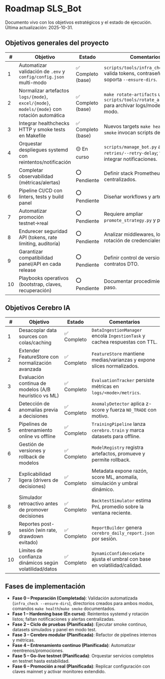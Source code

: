 # Roadmap SLS_Bot

Documento vivo con los objetivos estratégicos y el estado de ejecución. Última actualización: 2025-10-31.

## Objetivos generales del proyecto

| # | Objetivo | Estado | Comentarios |
|---|----------|--------|-------------|
| 1 | Automatizar validación de `.env` y `config/config.json` multi-modo | ✅ Completo (base) | `scripts/tools/infra_check.py` valida tokens, contraseñas y soporta `--ensure-dirs`. |
| 2 | Normalizar artefactos `logs/{mode}`, `excel/{mode}`, `models/{mode}` con rotación automática | ✅ Completo (base) | `make rotate-artifacts` usa `scripts/tools/rotate_artifacts.py` para archivar logs/modelos por modo. |
| 3 | Integrar healthchecks HTTP y smoke tests en Makefile | ✅ Completo (base) | Nuevos targets `make health` y `make smoke` invocan scripts dedicados. |
| 4 | Orquestar despliegues systemd con reintentos/notificación | 🟡 En curso | `scripts/manage_bot.py` añade `--retries/--retry-delay`; falta integrar notificaciones. |
| 5 | Completar observabilidad (métricas/alertas) | ⭕ Pendiente | Definir stack Prometheus o logs centralizados. |
| 6 | Pipeline CI/CD con linters, tests y build panel | ⭕ Pendiente | Diseñar workflows y artefactos. |
| 7 | Automatizar promoción testnet→real | ⭕ Pendiente | Requiere ampliar `promote_strategy.py` y playbooks. |
| 8 | Endurecer seguridad API (tokens, rate limiting, auditoría) | ⭕ Pendiente | Analizar middlewares, logs y rotación de credenciales. |
| 9 | Garantizar compatibilidad panel/API en cada release | ⭕ Pendiente | Definir control de versiones y contratos DTO. |
| 10 | Playbooks operativos (bootstrap, claves, recuperación) | ⭕ Pendiente | Documentar procedimientos paso a paso. |

## Objetivos Cerebro IA

| # | Objetivo | Estado | Comentarios |
|---|----------|--------|-------------|
| 1 | Desacoplar data sources con colas/caching | ✅ Completo | `DataIngestionManager` encola `IngestionTask` y cachea respuestas con TTL. |
| 2 | Extender FeatureStore con normalización avanzada | ✅ Completo | `FeatureStore` mantiene medias/varianzas y expone slices normalizados. |
| 3 | Evaluación continua de modelos (A/B heurístico vs ML) | ✅ Completo | `EvaluationTracker` persiste métricas en `logs/<mode>/metrics`. |
| 4 | Detección de anomalías previa a decisiones | ✅ Completo | `AnomalyDetector` aplica z-score y fuerza `NO_TRADE` con motivo. |
| 5 | Pipelines de entrenamiento online vs offline | ✅ Completo | `TrainingPipeline` lanza `cerebro.train` y marca datasets para offline. |
| 6 | Gestión de versiones y rollback de modelos | ✅ Completo | `ModelRegistry` registra artefactos, promueve y permite rollback. |
| 7 | Explicabilidad ligera (drivers de decisiones) | ✅ Completo | Metadata expone razón, score ML, anomalía, simulación y umbral dinámico. |
| 8 | Simulador retroactivo antes de promover decisiones | ✅ Completo | `BacktestSimulator` estima PnL promedio sobre la ventana reciente. |
| 9 | Reportes post-sesión (win rate, drawdown evitado) | ✅ Completo | `ReportBuilder` genera `cerebro_daily_report.json` por sesión. |
| 10 | Límites de confianza dinámicos según volatilidad/datos | ✅ Completo | `DynamicConfidenceGate` ajusta el umbral con base en volatilidad/calidad. |

## Fases de implementación

- **Fase 0 – Preparación (Completada)**: Validación automatizada (`infra_check --ensure-dirs`), directorios creados para ambos modos, comandos `make health`/`make smoke` documentados.
- **Fase 1 – Hardening base (En curso)**: Reintentos systemd y rotación listos; faltan notificaciones y alertas centralizadas.
- **Fase 2 – Ciclo de pruebas (Planificada)**: Ejecutar smoke continuo, datasets simulados y panel en modo test.
- **Fase 3 – Cerebro modular (Planificada)**: Refactor de pipelines internos y métricas.
- **Fase 4 – Entrenamiento continuo (Planificada)**: Automatizar reentrenos/promociones.
- **Fase 5 – Go-live testnet (Planificada)**: Orquestar servicios completos en testnet hasta estabilidad.
- **Fase 6 – Promoción a real (Planificada)**: Replicar configuración con claves mainnet y activar monitoreo extendido.

